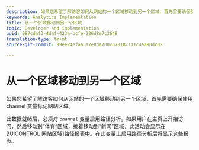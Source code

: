 ```yaml
---
description: 如果您希望了解访客如何从网站的一个区域移动到另一个区域，首先需要确保使用 channel 变量标记网站区域。
keywords: Analytics Implementation
title: 从一个区域移动到另一个区域
topic: Developer and implementation
uuid: 987cdaf3-4daf-423a-bcfe-226d8e7c3648
translation-type: tm+mt
source-git-commit: 99ee24efaa517e8da700c67818c111c4aa90dc02

---
```



# 从一个区域移动到另一个区域

如果您希望了解访客如何从网站的一个区域移动到另一个区域，首先需要确保使用 channel 变量标记网站区域。

此数据就绪后，必须对 *`channel`* 变量启用路径分析。如果用户在主页上开始访问，然后移动到“体育”区域，接着移动到“新闻”区域，此活动会显示在[!UICONTROL 网站区域]路径报表中。在此变量上启用路径分析后将显示这些报表。

